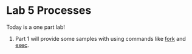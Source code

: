 # Lab 5 Processes

Today is a one part lab!

1. Part 1 will provide some samples with using commands like [fork](http://man7.org/linux/man-pages/man2/fork.2.html) and [exec](https://linux.die.net/man/3/exec).